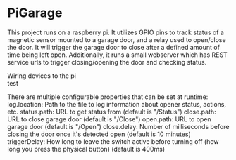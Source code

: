 PiGarage
========

This project runs on a raspberry pi.  It utilizes GPIO pins to track status of a magnetic sensor mounted to a garage door,
and a relay used to open/close the door.  It will trigger the garage door to close after a defined amount of time being
left open.  Additionally, it runs a small webserver which has REST service urls to trigger closing/opening the door
and checking status.

Wiring devices to the pi<br>
test

There are multiple configurable properties that can be set at runtime:
log.location: Path to the file to log information about opener status, actions, etc.
status.path: URL to get status from (default is "/Status")
close.path: URL to close garage door (default is "/Close")
open.path: URL to open garage door (default is "/Open")
close.delay: Number of milliseconds before closing the door once it's detected open (default is 10 minutes)
triggerDelay: How long to leave the switch active before turning off (how long you press the physical button) (default is 400ms)
